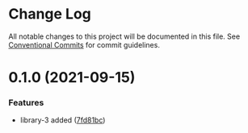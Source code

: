 # Change Log

All notable changes to this project will be documented in this file.
See [Conventional Commits](https://conventionalcommits.org) for commit guidelines.

# 0.1.0 (2021-09-15)


### Features

* library-3 added ([7fd81bc](https://github.com/mhal007/lerna-publish-test/commit/7fd81bc65f40ffe55c4cd1a1f3325dc3ae886558))

